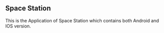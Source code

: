 ## Space Station

This is the Application of Space Station which contains both Android and IOS version.
